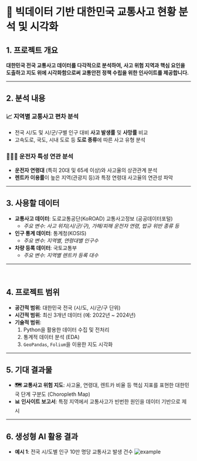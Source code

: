 # 🚗 빅데이터 기반 대한민국 교통사고 현황 분석 및 시각화

## 1. 프로젝트 개요

**대한민국 전국 교통사고 데이터를 다각적으로 분석하여, 사고 위험 지역과 핵심 요인을 도출하고 지도 위에 시각화함으로써 교통안전 정책 수립을 위한 인사이트를 제공합니다.**

---

## 2. 분석 내용

### 📈 지역별 교통사고 편차 분석
- 전국 시/도 및 시/군/구별 인구 대비 **사고 발생률** 및 **사망률** 비교
- 고속도로, 국도, 시내 도로 등 **도로 종류**에 따른 사고 유형 분석

### 🧑‍🤝‍🧑 운전자 특성 연관 분석
- **운전자 연령대** (특히 20대 및 65세 이상)와 사고율의 상관관계 분석
- **렌트카 이용률**이 높은 지역(관광지 등)과 특정 연령대 사고율의 연관성 파악

---

## 3. 사용할 데이터

- **교통사고 데이터**: 도로교통공단(KoROAD) 교통사고정보 (공공데이터포털)
  - _주요 변수: 사고 위치(시/군/구), 가해/피해 운전자 연령, 법규 위반 종류 등_
- **인구 통계 데이터**: 통계청(KOSIS)
  - _주요 변수: 지역별, 연령대별 인구수_
- **차량 등록 데이터**: 국토교통부
  - _주요 변수: 지역별 렌트카 등록 대수_

---
<br>

## 4. 프로젝트 범위

- **공간적 범위**: 대한민국 전국 (시/도, 시/군/구 단위)
- **시간적 범위**: 최신 3개년 데이터 (예: 2022년 ~ 2024년)
- **기술적 범위**:
  1. Python을 활용한 데이터 수집 및 전처리
  2. 통계적 데이터 분석 (EDA)
  3. `GeoPandas`, `Folium`을 이용한 지도 시각화

---

## 5. 기대 결과물

- **🗺️ 교통사고 위험 지도**: 사고율, 연령대, 렌트카 비율 등 핵심 지표를 표현한 대한민국 단계 구분도 (Choropleth Map)
- **📊 인사이트 보고서**: 특정 지역에서 교통사고가 빈번한 원인을 데이터 기반으로 제시

---

## 6. 생성형 AI 활용 결과

- **예시 1**: 전국 시/도별 인구 10만 명당 교통사고 발생 건수
![example](https://github.com/user-attachments/assets/0a91427e-eca9-46b5-a204-8ae51d4e5273)
